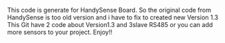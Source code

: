This code is generate for HandySense Board. 
So the original code from HandySense is too old version and i have to fix to created new Version 1.3 
This Git have 2 code about Version1.3 and 3slave RS485 or you can add more sensors to your project.
Enjoy!!
